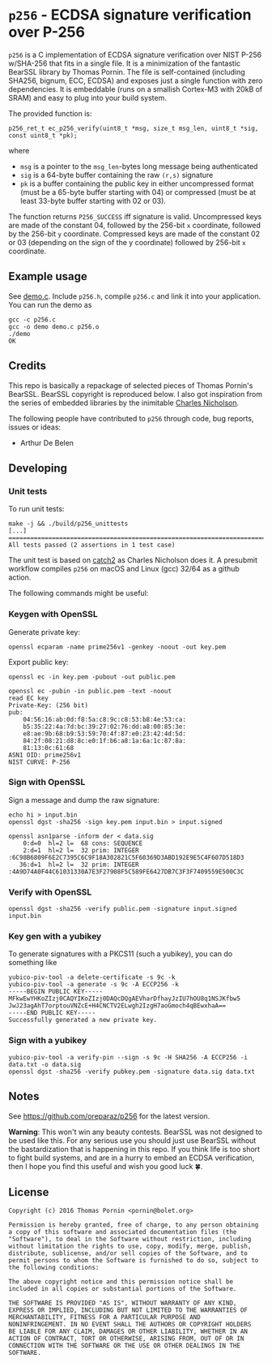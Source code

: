 # `p256` - ECDSA signature verification over P-256

`p256` is a C implementation of ECDSA signature verification over NIST P-256 w/SHA-256
that fits in a single file. It is a minimization of the fantastic BearSSL library
by Thomas Pornin. The file is self-contained (including SHA256, bignum, ECC, ECDSA)
and exposes just a single function with zero dependencies. It is embeddable (runs
on a smallish Cortex-M3 with 20kB of SRAM) and easy to plug into your build system.

The provided function is:

```
p256_ret_t ec_p256_verify(uint8_t *msg, size_t msg_len, uint8_t *sig, const uint8_t *pk);
```

where
 * `msg` is a pointer to the `msg_len`-bytes long message being authenticated
 * `sig` is a 64-byte buffer containing the raw `(r,s)` signature
 * `pk` is a buffer containing the public key in either uncompressed format
    (must be a 65-byte buffer starting with 04) or compressed (must be at least
    33-byte buffer starting with 02 or 03).

The function returns `P256_SUCCESS` iff signature is valid.
Uncompressed keys are made of the constant 04, followed by the 256-bit `x` coordinate,
followed by the 256-bit `y` coordinate. Compressed keys are made of the
constant 02 or 03 (depending on the sign of the y coordinate) followed by
256-bit `x` coordinate.

## Example usage

See [demo.c](demo.c). Include `p256.h`, compile `p256.c` and link it into your application.
You can run the demo as
```
gcc -c p256.c
gcc -o demo demo.c p256.o
./demo
OK
```

## Credits

This repo is basically a repackage of selected pieces of Thomas
Pornin's BearSSL. BearSSL copyright is reproduced below. I also got
inspiration from the series of embedded libraries by the inimitable
[Charles Nicholson](https://github.com/charlesnicholson).

The following people have contributed to `p256` through code, bug
reports, issues or ideas:

* Arthur De Belen

## Developing

### Unit tests

To run unit tests: 

```
make -j && ./build/p256_unittests
[...]
===============================================================================
All tests passed (2 assertions in 1 test case)
```

The unit test is based on [catch2](https://github.com/catchorg/Catch2)
as Charles Nicholson does it. A presubmit workflow compiles
`p256` on macOS and Linux (gcc) 32/64 as a github action.

The following commands might be useful:

### Keygen with OpenSSL

Generate private key:
```
openssl ecparam -name prime256v1 -genkey -noout -out key.pem
```

Export public key:
```
openssl ec -in key.pem -pubout -out public.pem

openssl ec -pubin -in public.pem -text -noout
read EC key
Private-Key: (256 bit)
pub:
    04:56:16:ab:0d:f8:5a:c8:9c:c8:53:b8:4e:53:ca:
    b5:35:22:4a:7d:bc:39:27:02:76:dd:a8:00:85:3e:
    e8:ae:9b:68:b9:53:59:70:4f:87:e0:23:42:4d:5d:
    84:2f:08:21:d8:8c:e0:1f:b6:a8:1a:6a:1c:87:8a:
    81:13:0c:61:68
ASN1 OID: prime256v1
NIST CURVE: P-256
```

### Sign with OpenSSL

Sign a message and dump the raw signature:

```
echo hi > input.bin
openssl dgst -sha256 -sign key.pem input.bin > input.signed

openssl asn1parse -inform der < data.sig
    0:d=0  hl=2 l=  68 cons: SEQUENCE
    2:d=1  hl=2 l=  32 prim: INTEGER           :6C98B6809F6E2C7395C6C9F18A302821C5F60369D3ABD192E9E5C4F607D518D3
   36:d=1  hl=2 l=  32 prim: INTEGER           :4A9D74A0F44C61031330A7E3F27908F5C589FE6427DB7C3F3F7409559E500C3C
```

### Verify with OpenSSL

```
openssl dgst -sha256 -verify public.pem -signature input.signed input.bin
```


### Key gen with a yubikey

To generate signatures with a PKCS11 (such a yubikey), you can do something like

```
yubico-piv-tool -a delete-certificate -s 9c -k
yubico-piv-tool -a generate -s 9c -A ECCP256 -k
-----BEGIN PUBLIC KEY-----
MFkwEwYHKoZIzj0CAQYIKoZIzj0DAQcDQgAEVharDfhayJzIU7hOU8q1NSJKfbw5
JwJ23agAhT7orptouVNZcE+H4CNCTV2ELwgh2IzgH7aoGmoch4qBEwxhaA==
-----END PUBLIC KEY-----
Successfully generated a new private key.
```

### Sign with a yubikey

```
yubico-piv-tool -a verify-pin --sign -s 9c -H SHA256 -A ECCP256 -i data.txt -o data.sig
openssl dgst -sha256 -verify pubkey.pem -signature data.sig data.txt
```


## Notes

See https://github.com/oreparaz/p256 for the latest version.

__Warning__: This won't win any beauty contests. BearSSL was not designed
to be used like this. For any serious use you should just use BearSSL
without the bastardization that is happening in this repo. If you think
life is too short to fight build systems, and are in a hurry to embed an
ECDSA verification, then I hope you find this useful and wish you good luck 🍀.

## License

```
Copyright (c) 2016 Thomas Pornin <pornin@bolet.org>

Permission is hereby granted, free of charge, to any person obtaining 
a copy of this software and associated documentation files (the
"Software"), to deal in the Software without restriction, including
without limitation the rights to use, copy, modify, merge, publish,
distribute, sublicense, and/or sell copies of the Software, and to
permit persons to whom the Software is furnished to do so, subject to
the following conditions:

The above copyright notice and this permission notice shall be 
included in all copies or substantial portions of the Software.

THE SOFTWARE IS PROVIDED "AS IS", WITHOUT WARRANTY OF ANY KIND, 
EXPRESS OR IMPLIED, INCLUDING BUT NOT LIMITED TO THE WARRANTIES OF
MERCHANTABILITY, FITNESS FOR A PARTICULAR PURPOSE AND 
NONINFRINGEMENT. IN NO EVENT SHALL THE AUTHORS OR COPYRIGHT HOLDERS
BE LIABLE FOR ANY CLAIM, DAMAGES OR OTHER LIABILITY, WHETHER IN AN
ACTION OF CONTRACT, TORT OR OTHERWISE, ARISING FROM, OUT OF OR IN
CONNECTION WITH THE SOFTWARE OR THE USE OR OTHER DEALINGS IN THE
SOFTWARE.
```